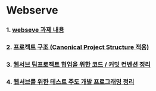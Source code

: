 # Webserve
### **1. [webseve 과제 내용](https://github.com/wkdtpgns5016/webserve/blob/main/docs/webserve_ko.md)** </br>

### **2. [프로젝트 구조 (Canonical Project Structure 적용)](https://github.com/wkdtpgns5016/webserve/blob/main/docs/project_structure.md)** </br>

### **3. [웹서브 팀프로젝트 협업을 위한 코드 / 커밋 컨벤션 정리](https://github.com/wkdtpgns5016/webserve/blob/main/docs/convention.md)** </br>

### **4. [웹서브를 위한 테스트 주도 개발 프로그래밍 정리](https://github.com/wkdtpgns5016/webserve/blob/main/docs/test_driven_development.md)** </br>
<br/>
